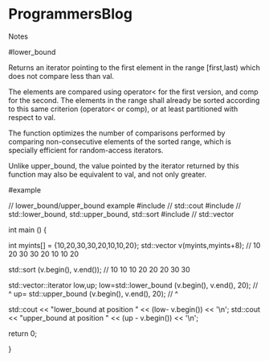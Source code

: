 # ProgrammersBlog
Notes

#lower_bound

Returns an iterator pointing to the first element in the range [first,last) which does not compare less than val.

The elements are compared using operator< for the first version, and comp for the second. The elements in the range shall already be sorted according to this same criterion (operator< or comp), or at least partitioned with respect to val.

The function optimizes the number of comparisons performed by comparing non-consecutive elements of the sorted range, which is specially efficient for random-access iterators.

Unlike upper_bound, the value pointed by the iterator returned by this function may also be equivalent to val, and not only greater.

#example

// lower_bound/upper_bound example
#include <iostream>     // std::cout
#include <algorithm>    // std::lower_bound, std::upper_bound, std::sort
#include <vector>       // std::vector

int main () {

  int myints[] = {10,20,30,30,20,10,10,20};
  std::vector<int> v(myints,myints+8);           // 10 20 30 30 20 10 10 20

  std::sort (v.begin(), v.end());                // 10 10 10 20 20 20 30 30

  std::vector<int>::iterator low,up;
  low=std::lower_bound (v.begin(), v.end(), 20); //          ^
  up= std::upper_bound (v.begin(), v.end(), 20); //                   ^

  std::cout << "lower_bound at position " << (low- v.begin()) << '\n';
  std::cout << "upper_bound at position " << (up - v.begin()) << '\n';

  return 0;

}
